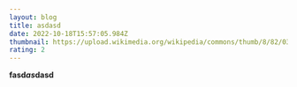 ```yaml
---
layout: blog
title: asdasd
date: 2022-10-18T15:57:05.984Z
thumbnail: https://upload.wikimedia.org/wikipedia/commons/thumb/8/82/03760-Ohrid_%2816064511578%29.jpg/1280px-03760-Ohrid_%2816064511578%29.jpg
rating: 2
---
```

**fasd*as*dasd**